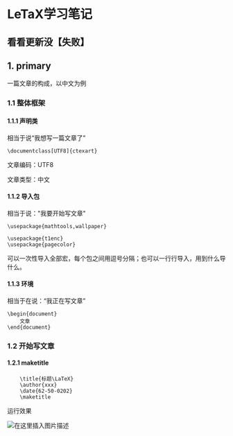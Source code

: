 # LeTaX学习笔记

## 看看更新没【失败】

## 1. primary

一篇文章的构成，以中文为例

### 1.1 整体框架

#### 1.1.1 声明类

相当于说“我想写一篇文章了”

~~~
\documentclass[UTF8]{ctexart}
~~~

文章编码：UTF8

文章类型：中文

#### 1.1.2 导入包

相当于说："我要开始写文章"

~~~
\usepackage{mathtools,wallpaper}

\usepackage{t1enc}
\usepackage{pagecolor}
~~~

可以一次性导入全部宏，每个包之间用逗号分隔；也可以一行行导入，用到什么导什么。

#### 1.1.3 环境

相当于在说：“我正在写文章”

~~~
\begin{document}
	文章
\end{document}
~~~



### 1.2 开始写文章

#### 1.2.1 maketitle

~~~
	\title{标题\LaTeX}  
	\author{xxx}
	\date{62-50-0202}
	\maketitle
~~~

运行效果

![在这里插入图片描述](https://img-blog.csdnimg.cn/20200526214002443.png)

